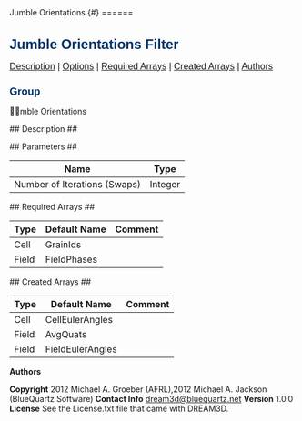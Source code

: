 
<html>
<head>
<meta name="qrichtext" content="1" />
<style type="text/css">
h1.pHeading1 { color: #003366; font-family: Arial, Verdana, Helvetica, sans-serif; font-size: x-large; font-weight: bold; text-align: left }
h2.pHeading2 { color: #003366; font-family: Arial, Verdana, Helvetica, sans-serif; font-size: large; font-weight: bold; text-align: left }
p.pBody { font-family: Arial, Verdana, Helvetica, sans-serif; font-size: medium; text-align: left }
p.pCellBody { font-family: Arial, Verdana, Helvetica, sans-serif; font-size: medium; text-align: left }
#footer
{
   font-family: Arial, Verdana, Helvetica, sans-serif;
   font-color:Blue;
   font-size:small;
   background-color:#CCCCCC;
   padding:0pt;
   position:fixed;
   bottom:1%;
   left:1%;
   width:98%;
}
</style>Jumble Orientations {#}
======
<h1 class="pHeading1">Jumble Orientations Filter</h1>
<p class="pCellBody">
<a href="../mble OrientationsFilters/JumbleOrientations.html#wp2">Description</a>
| <a href="../mble OrientationsFilters/JumbleOrientations.html#wp3">Options</a>
| <a href="../mble OrientationsFilters/JumbleOrientations.html#wp4">Required Arrays</a>
| <a href="../mble OrientationsFilters/JumbleOrientations.html#wp5">Created Arrays</a>
| <a href="../mble OrientationsFilters/JumbleOrientations.html#wp1">Authors</a> 

<a name="wp7"></a>
<h2 class="pHeading2">Group</h2>
mble Orientations

<a name="wp2"> </a>## Description ##


<a name="wp3"> </a>## Parameters ##

| Name | Type |
|------|------|
| Number of Iterations (Swaps) | Integer |

<a name="wp4"> </a>## Required Arrays ##

| Type | Default Name | Comment |
|------|--------------|---------|
| Cell | GrainIds |  |
| Field | FieldPhases |  |

<a name="wp5"> </a>## Created Arrays ##

| Type | Default Name | Comment |
|------|--------------|---------|
| Cell | CellEulerAngles |  |
| Field | AvgQuats |  |
| Field | FieldEulerAngles |  |

<a name="wp1"> </a>**Authors**

**Copyright** 2012 Michael A. Groeber (AFRL),2012 Michael A. Jackson (BlueQuartz Software)
**Contact Info** dream3d@bluequartz.net
**Version** 1.0.0
**License**  See the License.txt file that came with DREAM3D.
</body>
</html>
